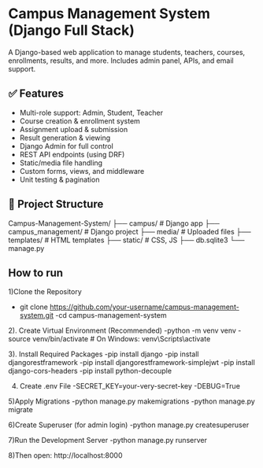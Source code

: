 # Campus Management System (Django Full Stack)

A Django-based web application to manage students, teachers, courses, enrollments, results, and more. Includes admin panel, APIs, and email support.

## ✅ Features

- Multi-role support: Admin, Student, Teacher
- Course creation & enrollment system
- Assignment upload & submission
- Result generation & viewing
- Django Admin for full control
- REST API endpoints (using DRF)
- Static/media file handling
- Custom forms, views, and middleware
- Unit testing & pagination
  

## 📁 Project Structure
Campus-Management-System/
├── campus/ # Django app
├── campus_management/ # Django project
├── media/ # Uploaded files
├── templates/ # HTML templates
├── static/ # CSS, JS
├── db.sqlite3
└── manage.py


 ## How to run
1)Clone the Repository
- git clone https://github.com/your-username/campus-management-system.git
-cd campus-management-system

2). Create Virtual Environment (Recommended)
-python -m venv venv
-source venv/bin/activate   # On Windows: venv\Scripts\activate

3). Install Required Packages
-pip install django
-pip install djangorestframework
-pip install djangorestframework-simplejwt
-pip install django-cors-headers
-pip install python-decouple

4) Create .env File
-SECRET_KEY=your-very-secret-key
-DEBUG=True

5)Apply Migrations
-python manage.py makemigrations
-python manage.py migrate

6)Create Superuser (for admin login)
-python manage.py createsuperuser

7)Run the Development Server
-python manage.py runserver

8)Then open: http://localhost:8000



